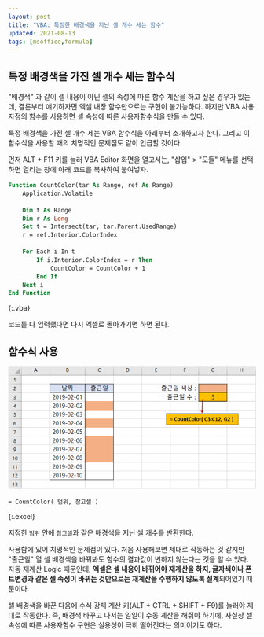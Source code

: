 ```yaml
---
layout: post
title: "VBA: 특정한 배경색을 지닌 셀 개수 세는 함수"
updated: 2021-08-13
tags: [msoffice,formula]
---
```


## 특정 배경색을 가진 셀 개수 세는 함수식

"배경색" 과 같이 셀 내용이 아닌 셀의 속성에 따른 함수 계산을 하고 싶은 경우가 있는데, 결론부터 얘기하자면 엑셀 내장 함수만으로는 구현이 불가능하다. 하지만 VBA 사용자정의 함수를 사용하면 셀 속성에 따른 사용자함수식을 만들 수 있다.

특정 배경색을 가진 셀 개수 세는 VBA 함수식을 아래부터 소개하고자 한다. 그리고 이 함수식을 사용할 때의 치명적인 문제점도 같이 언급할 것이다.

먼저 ALT + F11 키를 눌러 VBA Editor 화면을 열고서는, "삽입" > "모듈" 메뉴를 선택하면 열리는 창에 아래 코드를 복사하여 붙여넣자.

```vb
Function CountColor(tar As Range, ref As Range)
    Application.Volatile
    
    Dim t As Range
    Dim r As Long
    Set t = Intersect(tar, tar.Parent.UsedRange)
    r = ref.Interior.ColorIndex
    
    For Each i In t
        If i.Interior.ColorIndex = r Then
            CountColor = CountColor + 1
        End If
    Next i
End Function
```
{:.vba}

코드를 다 입력했다면 다시 엑셀로 돌아가기면 하면 된다.

## 함수식 사용

![그림00](/img/msoffice/formula/formula-0015.png)

```excel
= CountColor( 범위, 참고셀 )
```
{:.excel}

지정한 `범위` 안에 `참고셀`과 같은 배경색을 지닌 셀 개수를 반환한다.

사용함에 있어 치명적인 문제점이 있다. 처음 사용해보면 제대로 작동하는 것 같지만 "출근일" 열 셀 배경색을 바꿔봐도 함수의 결과값이 변하지 않는다는 것을 알 수 있다. 자동 재계산 Logic 때문인데, **엑셀은 셀 내용이 바뀌어야 재계산을 하지, 글자색이나 폰트변경과 같은 셀 속성이 바뀌는 것만으로는 재계산을 수행하지 않도록 설계**되어있기 때문이다.

셀 배경색을 바꾼 다음에 수식 강제 계산 키(ALT + CTRL + SHIFT + F9)를 눌러야 제대로 작동한다. 즉, 배경색 바꾸고 나서는 일일이 수동 계산을 해줘야 하기에, 사실상 셀 속성에 따른 사용자함수 구현은 실용성이 극히 떨어진다는 의미이기도 하다.